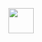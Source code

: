 <a href="https://www.notion.so/JavaScript-04f521ac6b014c2597c0568f2a77bc48?pvs=4"> <img src="https://w7.pngwing.com/pngs/1019/456/png-transparent-js-logo-logos-logos-and-brands-icon-thumbnail.png" width=50 height=50> </a>
